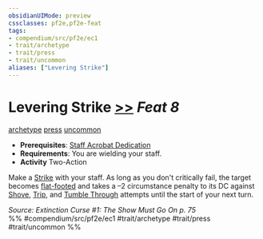 ```yaml
---
obsidianUIMode: preview
cssclasses: pf2e,pf2e-feat
tags:
- compendium/src/pf2e/ec1
- trait/archetype
- trait/press
- trait/uncommon
aliases: ["Levering Strike"]
---
```

# Levering Strike  [>>](rules/core-rulebook/chapter-9-playing-the-game.md#Actions "Two-Action") *Feat 8*  
[archetype](rules/traits/archetype.md "Archetype Feat Trait")  [press](rules/traits/press.md "Press Combat Trait")  [uncommon](rules/traits/uncommon.md "Uncommon Rarity Trait")  

- **Prerequisites**: [Staff Acrobat Dedication](compendium/feats/staff-acrobat-dedication-ec1.md)
- **Requirements**: You are wielding your staff.
- **Activity** Two-Action

Make a [Strike](rules/actions/strike.md) with your staff. As long as you don't critically fail, the target becomes [flat-footed](rules/conditions.md#Flat-footed) and takes a –2 circumstance penalty to its DC against [Shove](rules/actions/shove.md), [Trip](rules/actions/trip.md), and [Tumble Through](rules/actions/tumble-through.md) attempts until the start of your next turn.

*Source: Extinction Curse #1: The Show Must Go On p. 75*  
%% #compendium/src/pf2e/ec1 #trait/archetype #trait/press #trait/uncommon %%